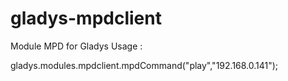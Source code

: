 # gladys-mpdclient
Module MPD for Gladys
Usage :

gladys.modules.mpdclient.mpdCommand("play","192.168.0.141");
